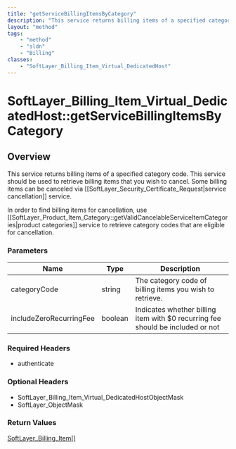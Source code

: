 ```yaml
---
title: "getServiceBillingItemsByCategory"
description: "This service returns billing items of a specified category code. This service should be used to retrieve billing items t... "
layout: "method"
tags:
    - "method"
    - "sldn"
    - "Billing"
classes:
    - "SoftLayer_Billing_Item_Virtual_DedicatedHost"
---
```

# SoftLayer_Billing_Item_Virtual_DedicatedHost::getServiceBillingItemsByCategory
## Overview 
This service returns billing items of a specified category code. This service should be used to retrieve billing items that you wish to cancel. Some billing items can be canceled via [[SoftLayer_Security_Certificate_Request|service cancellation]] service. 

In order to find billing items for cancellation, use [[SoftLayer_Product_Item_Category::getValidCancelableServiceItemCategories|product categories]] service to retrieve category codes that are eligible for cancellation. 

### Parameters 
|Name | Type | Description |
| --- | --- | --- |
|categoryCode| string| The category code of billing items you wish to retrieve.|
|includeZeroRecurringFee| boolean| Indicates whether billing item with $0 recurring fee should be included or not|


### Required Headers
* authenticate

### Optional Headers
* SoftLayer_Billing_Item_Virtual_DedicatedHostObjectMask
* SoftLayer_ObjectMask

### Return Values
<a href='/reference/datatypes/SoftLayer_Billing_Item'>SoftLayer_Billing_Item[] </a>
